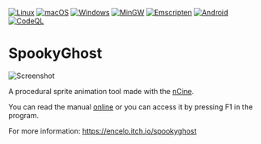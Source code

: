 [![Linux](https://github.com/SpookyGhost2D/SpookyGhost/workflows/Linux/badge.svg)](https://github.com/SpookyGhost2D/SpookyGhost/actions?workflow=Linux)
[![macOS](https://github.com/SpookyGhost2D/SpookyGhost/workflows/macOS/badge.svg)](https://github.com/SpookyGhost2D/SpookyGhost/actions?workflow=macOS)
[![Windows](https://github.com/SpookyGhost2D/SpookyGhost/workflows/Windows/badge.svg)](https://github.com/SpookyGhost2D/SpookyGhost/actions?workflow=Windows)
[![MinGW](https://github.com/SpookyGhost2D/SpookyGhost/workflows/MinGW/badge.svg)](https://github.com/SpookyGhost2D/SpookyGhost/actions?workflow=MinGW)
[![Emscripten](https://github.com/SpookyGhost2D/SpookyGhost/workflows/Emscripten/badge.svg)](https://github.com/SpookyGhost2D/SpookyGhost/actions?workflow=Emscripten)
[![Android](https://github.com/SpookyGhost2D/SpookyGhost/workflows/Android/badge.svg)](https://github.com/SpookyGhost2D/SpookyGhost/actions?workflow=Android)
[![CodeQL](https://github.com/SpookyGhost2D/SpookyGhost/workflows/CodeQL/badge.svg)](https://github.com/SpookyGhost2D/SpookyGhost/actions?workflow=CodeQL)

# SpookyGhost
![Screenshot](https://spookyghost2d.github.io/spookyghost.png "Screenshot")

A procedural sprite animation tool made with the [nCine](https://ncine.github.io/).

You can read the manual [online](https://spookyghost2d.github.io/docs/) or you can access it by pressing F1 in the program.

For more information: https://encelo.itch.io/spookyghost
